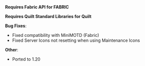 **Requires Fabric API for FABRIC**

**Requires Quilt Standard Libraries for Quilt**

**Bug Fixes**:

* Fixed compatibility with MiniMOTD (Fabric)
* Fixed Server Icons not resetting when using Maintenance Icons

**Other**:

* Ported to 1.20

